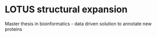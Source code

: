 # LOTUS structural expansion
Master thesis in bioinformatics - data driven solution to annotate new proteins

